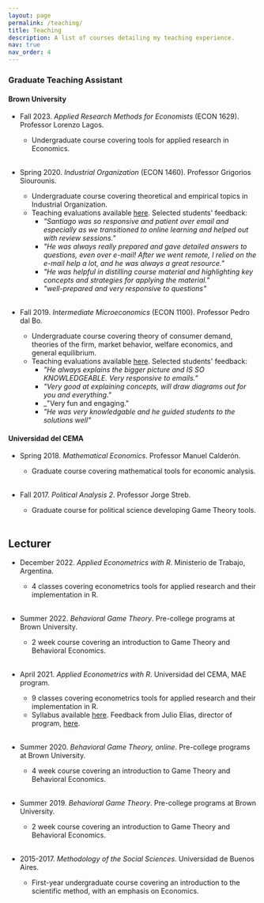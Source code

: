 ```yaml
---
layout: page
permalink: /teaching/
title: Teaching
description: A list of courses detailing my teaching experience.
nav: true
nav_order: 4
---
```


### Graduate Teaching Assistant

#### Brown University

- Fall 2023. _Applied Research Methods for Economists_ (ECON 1629). Professor Lorenzo Lagos.
  - Undergraduate course covering tools for applied research in Economics.
  <br><br>

- Spring 2020. _Industrial Organization_ (ECON 1460). Professor Grigorios Siourounis.
  - Undergraduate course covering theoretical and empirical topics in Industrial Organization.
  - Teaching evaluations available [here](../assets/pdf/evaluations_IO_spring2020.pdf). Selected students' feedback:
    - _"Santiago was so responsive and patient over email and especially as we transitioned to online learning and helped out with review sessions."_
    - _"He was always really prepared and gave detailed answers to questions, even over e-mail! After we went remote, I relied on the e-mail help a lot, and he was always a great resource."_
    - _"He was helpful in distilling course material and highlighting key concepts and strategies for applying the material."_
    - _"well-prepared and very responsive to questions"_
    <br><br>

- Fall 2019. _Intermediate Microeconomics_ (ECON 1100). Professor Pedro dal Bo.
  - Undergraduate course covering theory of consumer demand, theories of the firm, market behavior, welfare economics, and general equilibrium.
  - Teaching evaluations available [here](../assets/pdf/evaluations_interm_micro_fall2019.pdf). Selected students' feedback:
    - _"He always explains the bigger picture and IS SO KNOWLEDGEABLE. Very responsive to emails."_
    - _"Very good at explaining concepts, will draw diagrams out for you and everything."_
    - _"Very fun and engaging."
    - _"He was very knowledgable and he guided students to the solutions well"_

#### Universidad del CEMA

- Spring 2018. _Mathematical Economics_. Professor Manuel Calderón.
  - Graduate course covering mathematical tools for economic analysis.
  <br><br>

- Fall 2017. _Political Analysis 2_. Professor Jorge Streb.
  - Graduate course for political science developing Game Theory tools.
  <br><br>

## Lecturer

- December 2022. _Applied Econometrics with R_. Ministerio de Trabajo, Argentina.
  - 4 classes covering econometrics tools for applied research and their implementation in R.
  <br><br>

- Summer 2022. _Behavioral Game Theory_. Pre-college programs at Brown University.
  - 2 week course covering an introduction to Game Theory and Behavioral Economics.
  <br><br>

- April 2021. _Applied Econometrics with R_. Universidad del CEMA, MAE program.
  - 9 classes covering econometrics tools for applied research and their implementation in R.
  - Syllabus available [here](../assets/pdf/syllabus_ucema_short_course.pdf).
  Feedback from Julio Elias, director of program, [here](../assets/pdf/teaching_MAE_ucema.pdf).
  <br><br>

- Summer 2020. _Behavioral Game Theory, online_. Pre-college programs at Brown University.
  - 4 week course covering an introduction to Game Theory and Behavioral Economics.
  <br><br>

- Summer 2019. _Behavioral Game Theory_. Pre-college programs at Brown University.
  - 2 week course covering an introduction to Game Theory and Behavioral Economics.
  <br><br>

- 2015-2017. _Methodology of the Social Sciences_. Universidad de Buenos Aires.
  - First-year undergraduate course covering an introduction to the scientific method, with an emphasis on Economics.
  <br><br>

